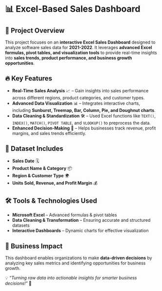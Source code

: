 # 📊 Excel-Based Sales Dashboard

## 🚀 Project Overview
This project focuses on an **interactive Excel Sales Dashboard** designed to analyze software sales data for **2021-2022**. It leverages **advanced Excel formulas, pivot tables, and visualization tools** to provide real-time insights into **sales trends, product performance, and business growth opportunities**.

## 🔥 Key Features
- **Real-Time Sales Analysis** 📈 – Gain insights into sales performance across different regions, product categories, and customer types.
- **Advanced Data Visualization** 📊 – Integrates interactive charts, including **Sunburst, Treemap, Bar, Column, Pie, and Doughnut charts**.
- **Data Cleaning & Standardization** 🛠️ – Used Excel functions like `TEXT()`, `INDEX()`, `MATCH()`, `PIVOT TABLE`, and `VLOOKUP()` to preprocess the data.
- **Enhanced Decision-Making** 🎯 – Helps businesses track revenue, profit margins, and sales trends efficiently.

## 📂 Dataset Includes
- **Sales Date** 🗓️
- **Product Name & Category** 📦
- **Region & Customer Type** 🌍
- **Units Sold, Revenue, and Profit Margin** 💰

## 🛠️ Tools & Technologies Used
- **Microsoft Excel** – Advanced formulas & pivot tables
- **Data Cleaning & Transformation** – Ensuring accurate and structured datasets
- **Interactive Dashboards** – Dynamic charts for effective visualization

## 🎯 Business Impact
This dashboard enables organizations to make **data-driven decisions** by analyzing key sales metrics and identifying opportunities for business growth.

💡 _“Turning raw data into actionable insights for smarter business decisions!”_ 🚀
